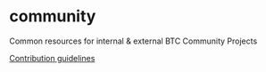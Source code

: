 # community
Common resources for internal &amp; external BTC Community Projects

[Contribution guidelines](CONTRIBUTING.md)
